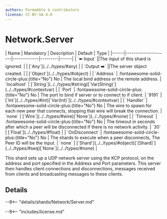 ```yaml
---
authors: Formabble & contributors
license: CC-BY-SA-4.0
---
```



# Network.Server

<div class="sh-parameters" markdown="1">
| Name | Mandatory | Description | Default | Type |
|------|---------------------|-------------|---------|------|
| `⬅️ Input` ||The input of this shard is ignored. | | [`Any`](../../types/#any) |
| `Output ➡️` ||The server object created. | | [`Object`](../../types/#object) |
| `Address` | :fontawesome-solid-circle-plus:{title="No"} No  | The local bind address or the remote address. | `localhost` | [`String`](../../types/#string)[`Var(String)`](../../types/#contextvar) |
| `Port` | :fontawesome-solid-circle-plus:{title="No"} No  | The port to bind if server or to connect to if client. | `9191` | [`Int`](../../types/#int)[`Var(Int)`](../../types/#contextvar) |
| `Handler` | :fontawesome-solid-circle-plus:{title="No"} No  | The wire to spawn for each new peer that connects, stopping that wire will break the connection. | `none` | [`Wire`](../../types/#wire)[`None`](../../types/#none) |
| `Timeout` | :fontawesome-solid-circle-plus:{title="No"} No  | The timeout in seconds after which a peer will be disconnected if there is no network activity. | `30` | [`Float`](../../types/#float) |
| `OnDisconnect` | :fontawesome-solid-circle-plus:{title="No"} No  | The shards to execute when a peer disconnects, The Peer ID will be the input. | `none` | [`Shard`](../../types/#object)[`[Shard]`](../../types/#seq)[`None`](../../types/#none) |

</div>

This shard sets up a UDP network server using the KCP protocol, on the address and port specified in the Address and Port parameters. This server then handles client connections and disconnections, messages received from clients and broadcasting messages to these clients.

## Details

--8<-- "details/shards/Network/Server.md"


--8<-- "includes/license.md"

